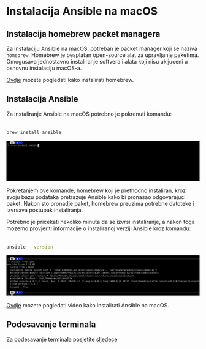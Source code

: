 # Instalacija Ansible na macOS

## Instalacija homebrew packet managera

Za instalaciju Ansible na macOS, potreban je packet manager koji se naziva `homebrew`. 
Homebrew je besplatan open-source alat za upravljanje paketima. Omogusava jednostavno instaliranje softvera i alata koji nisu ukljuceni u osnovnu instalaciju macOS-a.

[Ovdje](https://www.youtube.com/watch?v=UBdiA0SJqLE) mozete pogledati kako instalirati homebrew.

## Instalacija Ansible 

Za instaliranje Ansible na macOS potrebno je pokrenuti komandu: 

```bash

brew install ansible

```

![brew-install-ansible](files/brew-install-ansible.png)

Pokretanjem ove komande, homebrew koji je prethodno instaliran, kroz svoju bazu podataka pretrazuje Ansible kako bi pronasao odgovarajuci paket. Nakon sto pronadje paket, homebrew preuzima potrebne datoteke i izvrsava postupak instaliranja. 

Potrebno je pricekati nekoliko minuta da se izvrsi instaliranje, a nakon toga mozemo provjeriti informacije o instaliranoj verziji Ansible kroz komandu: 

```bash 

ansible --version

```

![ansible--version](files/ansible--version.png)


[Ovdje](https://www.youtube.com/watch?v=qgu9g5ri1ow) mozete pogledati video kako instalirati Ansible na macOS. 

## Podesavanje terminala

Za podesavanje terminala posjetite [sljedece](https://github.com/allops-solutions/devops-aws-mentorship-program/blob/f27725afdae4d258eae42c54a907f6f9a886a507/devops-learning-path/your-laptop-setup.md)
